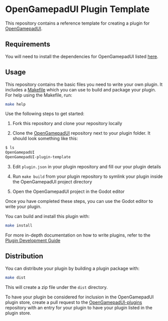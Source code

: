 # OpenGamepadUI Plugin Template

This repository contains a reference template for creating a plugin for
[OpenGamepadUI](https://github.com/ShadowBlip/OpenGamepadUI).

## Requirements

You will need to install the dependencies for OpenGamepadUI listed
[here](https://github.com/ShadowBlip/OpenGamepadUI#requirements).

## Usage

This repository contains the basic files you need to write your own plugin.
It includes a [Makefile](Makefile) which you can use to build and package your
plugin. For help using the Makefile, run:

```bash
make help
```

Use the following steps to get started:

1. Fork this repository and clone your repository locally

2. Clone the [OpenGamepadUI](https://github.com/ShadowBlip/OpenGamepadUI) repository next to your plugin folder. It should look something like this:

```bash
$ ls
OpenGamepadUI
OpenGamepadUI-plugin-template
```

3. Edit `plugin.json` in your plugin repository and fill our your plugin details

4. Run `make build` from your plugin repository to symlink your plugin inside the OpenGamepadUI project directory

5. Open the OpenGamepadUI project in the Godot editor

Once you have completed these steps, you can use the Godot editor to write your
plugin.

You can build and install this plugin with:

```bash
make install
```

For more in-depth documentation on how to write plugins, refer to the
[Plugin Development Guide](https://github.com/ShadowBlip/OpenGamepadUI/blob/main/docs/PLUGINS.md)

## Distribution

You can distribute your plugin by building a plugin package with:

```bash
make dist
```

This will create a zip file under the `dist` directory.

To have your plugin be considered for inclusion in the OpenGamepadUI plugin store,
create a pull request to the [OpenGamepadUI-plugins](https://github.com/ShadowBlip/OpenGamepadUI-plugins)
repository with an entry for your plugin to have your plugin listed in the
plugin store.
